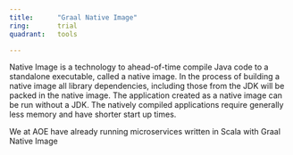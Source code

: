 ```yaml
---
title:      "Graal Native Image"
ring:       trial
quadrant:   tools

---
```


Native Image is a technology to ahead-of-time compile Java code to a standalone executable, called a native image. In the process 
of building a native image all library dependencies, including those from the JDK will be packed in the native image.
The application created as a native image can be run without a JDK. The natively compiled applications require generally
less memory and have shorter start up times.

We at AOE have already running microservices written in Scala with Graal Native Image
